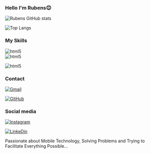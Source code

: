 ### Hello I'm Rubens😊

![Rubens GitHub stats](https://github-readme-stats.vercel.app/api?username=rubensGo&show_icons=true&theme=radical)

![Top Langs](https://github-readme-stats.vercel.app/api/top-langs/?username=rubensGo&exclude_repo=github-readme-stats,anuraghazra.github.io)

### My Skills
<div style="display: inline_block">
  <img align="center" alt="html5" src="https://img.shields.io/badge/Java-ED8B00?style=for-the-badge&logo=openjdk&logoColor=white"/><br>
  
  <img align="center" alt="html5" src="https://img.shields.io/badge/Kotlin-0175C2?style=for-the-badge&logo=kotlin&logoColor=white"/>

  <img align="center" alt="html5" src="https://img.shields.io/badge/Git-FF0000?style=for-the-badge&logo=git&logoColor=white"/><br>

</div>

### Contact

[![Gmail](https://img.shields.io/badge/Gmail-D14836?style=for-the-badge&logo=gmail&logoColor=white)](https://mail.google.com/mail/u/1/?pli=1#inbox?compose=CllgCJZZzCrvcCdkjNDvPkLzsWvDHXVmtWqwzgVhhxBZhRDnbbbKPdHbdqdCfwgNxHbpztQFJBV)

[![GitHub](https://img.shields.io/badge/GitHub-100000?style=for-the-badge&logo=github&logoColor=white)](https://github.com/rubensGo)

### Social media

[![Instagram](https://img.shields.io/badge/Instagram-E4405F?style=for-the-badge&logo=instagram&logoColor=white)](https://www.instagram.com/rubens_golfett/)

[![LinkeDin](https://img.shields.io/badge/LinkedIn-0077B5?style=for-the-badge&logo=linkedin&logoColor=white)](https://www.linkedin.com/in/rubens-golfett-83959332a/)


Passionate about Mobile Technology, Solving Problems and Trying to Facilitate Everything Possible...
